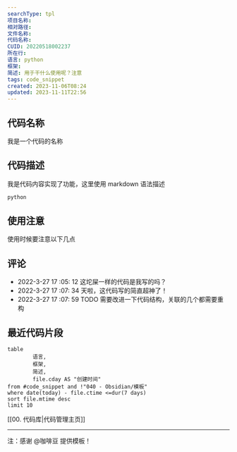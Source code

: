```yaml
---
searchType: tpl
项目名称: 
相对路径: 
文件名称: 
代码名称: 
CUID: 20220518002237
所在行: 
语言: python
框架: 
简述: 用于干什么使用呢？注意
tags: code_snippet
created: 2023-11-06T08:24
updated: 2023-11-11T22:56
---
```


## 代码名称

我是一个代码的名称

## 代码描述

我是代码内容实现了功能，这里使用 markdown 语法描述

```python
python
```

## 使用注意

使用时候要注意以下几点

## 评论

- 2022-3-27 17 :05: 12 这坨屎一样的代码是我写的吗？
- 2022-3-27 17 :07: 34 天啦，这代码写的简直超神了！
- 2022-3-27 17 :07: 59 TODO 需要改进一下代码结构，关联的几个都需要重构

## 最近代码片段

```dataview
table
		语言,
 		框架,
		简述,
		file.cday AS "创建时间"
from #code_snippet and !"040 - Obsidian/模板"
where date(today) - file.ctime <=dur(7 days)
sort file.mtime desc
limit 10
```

[[00. 代码库|代码管理主页]]

---

注：感谢 @咖啡豆 提供模板！
